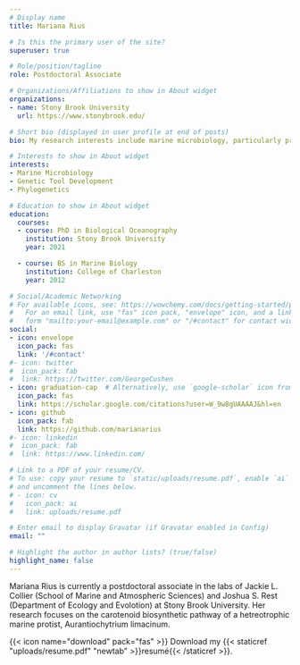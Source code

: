 ```yaml
---
# Display name
title: Mariana Rius

# Is this the primary user of the site?
superuser: true

# Role/position/tagline
role: Postdoctoral Associate

# Organizations/Affiliations to show in About widget
organizations:
- name: Stony Brook University
  url: https://www.stonybrook.edu/

# Short bio (displayed in user profile at end of posts)
bio: My research interests include marine microbiology, particularly protists, genetic tool development, and phylogenetics.

# Interests to show in About widget
interests:
- Marine Microbiology
- Genetic Tool Development
- Phylogenetics

# Education to show in About widget
education:
  courses:
  - course: PhD in Biological Oceanography
    institution: Stony Brook University
    year: 2021

  - course: BS in Marine Biology
    institution: College of Charleston
    year: 2012

# Social/Academic Networking
# For available icons, see: https://wowchemy.com/docs/getting-started/page-builder/#icons
#   For an email link, use "fas" icon pack, "envelope" icon, and a link in the
#   form "mailto:your-email@example.com" or "/#contact" for contact widget.
social:
- icon: envelope
  icon_pack: fas
  link: '/#contact'
#- icon: twitter
#  icon_pack: fab
#  link: https://twitter.com/GeorgeCushen
- icon: graduation-cap  # Alternatively, use `google-scholar` icon from `ai` icon pack
  icon_pack: fas
  link: https://scholar.google.com/citations?user=W_9w8gUAAAAJ&hl=en
- icon: github
  icon_pack: fab
  link: https://github.com/marianarius
#- icon: linkedin
#  icon_pack: fab
#  link: https://www.linkedin.com/

# Link to a PDF of your resume/CV.
# To use: copy your resume to `static/uploads/resume.pdf`, enable `ai` icons in `params.toml`, 
# and uncomment the lines below.
# - icon: cv
#   icon_pack: ai
#   link: uploads/resume.pdf

# Enter email to display Gravatar (if Gravatar enabled in Config)
email: ""

# Highlight the author in author lists? (true/false)
highlight_name: false
---
```



 

Mariana Rius is currently a postdoctoral associate in the labs of Jackie 
L. Collier (School of Marine and Atmospheric Sciences) and Joshua S. Rest 
(Department of Ecology and Evolotion) at Stony Brook University. Her 
research focuses on the carotenoid biosynthetic pathway of a 
hetreotrophic marine protist, Aurantiochytrium limacinum.


{{< icon name="download" pack="fas" >}} Download my {{< staticref "uploads/resume.pdf" "newtab" >}}resumé{{< /staticref >}}.
